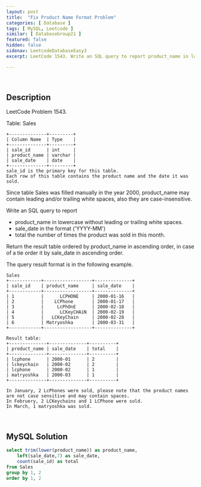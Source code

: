 ```yaml
---
layout: post
title:  "Fix Product Name Format Problem"
categories: [ Database ]
tags: [ MySQL, Leetcode ]
similar: [ DatabaseGroup21 ]
featured: false
hidden: false
sidenav: LeetcodeDatabaseEasy3
excerpt: LeetCode 1543. Write an SQL query to report product_name in lowercase without leading or trailing white spaces.

---
```


<br />

## Description

LeetCode Problem 1543. 

Table: Sales

```
+--------------+---------+
| Column Name  | Type    |
+--------------+---------+
| sale_id      | int     |
| product_name | varchar |
| sale_date    | date    |
+--------------+---------+
sale_id is the primary key for this table.
Each row of this table contains the product name and the date it was sold.
```

Since table Sales was filled manually in the year 2000, product_name may contain leading and/or trailing white spaces, also they are case-insensitive.

Write an SQL query to report

* product_name in lowercase without leading or trailing white spaces.
* sale_date in the format ('YYYY-MM') 
* total the number of times the product was sold in this month.

Return the result table ordered by product_name in ascending order, in case of a tie order it by sale_date in ascending order.

The query result format is in the following example.

 
```
Sales
+------------+------------------+--------------+
| sale_id    | product_name     | sale_date    |
+------------+------------------+--------------+
| 1          |      LCPHONE     | 2000-01-16   |
| 2          |    LCPhone       | 2000-01-17   |
| 3          |     LcPhOnE      | 2000-02-18   |
| 4          |      LCKeyCHAiN  | 2000-02-19   |
| 5          |   LCKeyChain     | 2000-02-28   |
| 6          | Matryoshka       | 2000-03-31   | 
+------------+------------------+--------------+

Result table:
+--------------+--------------+----------+
| product_name | sale_date    | total    |
+--------------+--------------+----------+
| lcphone      | 2000-01      | 2        |
| lckeychain   | 2000-02      | 2        | 
| lcphone      | 2000-02      | 1        | 
| matryoshka   | 2000-03      | 1        | 
+--------------+--------------+----------+

In January, 2 LcPhones were sold, please note that the product names are not case sensitive and may contain spaces.
In Februery, 2 LCKeychains and 1 LCPhone were sold.
In March, 1 matryoshka was sold.
```

<br />

## MySQL Solution


```sql
select trim(lower(product_name)) as product_name,
    left(sale_date,7) as sale_date,
    count(sale_id) as total
from Sales
group by 1, 2
order by 1, 2
```
